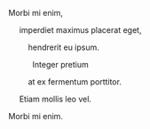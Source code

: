 Morbi mi enim, 

&nbsp;&nbsp;&nbsp;&nbsp;&nbsp;imperdiet maximus placerat eget, 

&nbsp;&nbsp;&nbsp;&nbsp;&nbsp;&nbsp;&nbsp;&nbsp;&nbsp;hendrerit eu ipsum. 

&nbsp;&nbsp;&nbsp;&nbsp;&nbsp;&nbsp;&nbsp;&nbsp;&nbsp;&nbsp;&nbsp;Integer pretium 

&nbsp;&nbsp;&nbsp;&nbsp;&nbsp;&nbsp;&nbsp;&nbsp;&nbsp;at ex fermentum porttitor. 

&nbsp;&nbsp;&nbsp;&nbsp;&nbsp;Etiam mollis leo vel. 

Morbi mi enim.
